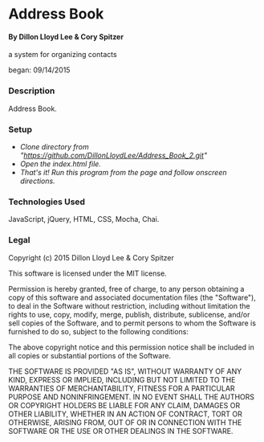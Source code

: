 # Address Book

#### By Dillon Lloyd Lee & Cory Spitzer

a system for organizing contacts

began: 09/14/2015


### Description

Address Book.


### Setup

* _Clone directory from "https://github.com/DillonLloydLee/Address_Book_2.git"_
* _Open the index.html file._
* _That's it!  Run this program from the page and follow onscreen directions._


### Technologies Used

JavaScript, jQuery, HTML, CSS, Mocha, Chai.


### Legal


Copyright (c) 2015 Dillon Lloyd Lee & Cory Spitzer

This software is licensed under the MIT license.

Permission is hereby granted, free of charge, to any person obtaining a copy of this software and associated documentation files (the "Software"), to deal in the Software without restriction, including without limitation the rights to use, copy, modify, merge, publish, distribute, sublicense, and/or sell copies of the Software, and to permit persons to whom the Software is furnished to do so, subject to the following conditions:

The above copyright notice and this permission notice shall be included in all copies or substantial portions of the Software.

THE SOFTWARE IS PROVIDED "AS IS", WITHOUT WARRANTY OF ANY KIND, EXPRESS OR IMPLIED, INCLUDING BUT NOT LIMITED TO THE WARRANTIES OF MERCHANTABILITY, FITNESS FOR A PARTICULAR PURPOSE AND NONINFRINGEMENT. IN NO EVENT SHALL THE AUTHORS OR COPYRIGHT HOLDERS BE LIABLE FOR ANY CLAIM, DAMAGES OR OTHER LIABILITY, WHETHER IN AN ACTION OF CONTRACT, TORT OR OTHERWISE, ARISING FROM, OUT OF OR IN CONNECTION WITH THE SOFTWARE OR THE USE OR OTHER DEALINGS IN THE SOFTWARE.
